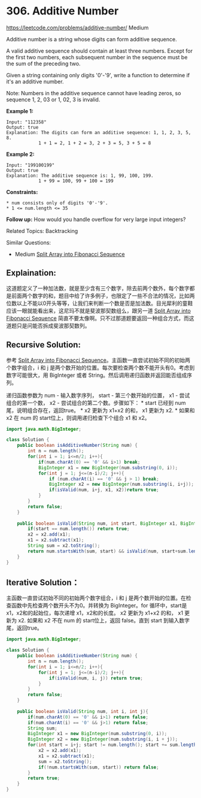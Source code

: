 # 306. Additive Number
<https://leetcode.com/problems/additive-number/>
Medium

Additive number is a string whose digits can form additive sequence.

A valid additive sequence should contain at least three numbers. Except for the first two numbers, each subsequent number in the sequence must be the sum of the preceding two.

Given a string containing only digits '0'-'9', write a function to determine if it's an additive number.

Note: Numbers in the additive sequence cannot have leading zeros, so sequence 1, 2, 03 or 1, 02, 3 is invalid.

 

**Example 1:**

    Input: "112358"
    Output: true
    Explanation: The digits can form an additive sequence: 1, 1, 2, 3, 5, 8. 
                1 + 1 = 2, 1 + 2 = 3, 2 + 3 = 5, 3 + 5 = 8

**Example 2:**

    Input: "199100199"
    Output: true
    Explanation: The additive sequence is: 1, 99, 100, 199. 
                1 + 99 = 100, 99 + 100 = 199

**Constraints:**

    * num consists only of digits '0'-'9'.
    * 1 <= num.length <= 35

**Follow up:**
How would you handle overflow for very large input integers?

Related Topics: Backtracking

Similar Questions: 
* Medium [Split Array into Fibonacci Sequence](https://leetcode.com/problems/split-array-into-fibonacci-sequence/)

## Explaination: 
这道题定义了一种加法数，就是至少含有三个数字，除去前两个数外，每个数字都是前面两个数字的和，题目中给了许多例子，也限定了一些不合法的情况，比如两位数以上不能以0开头等等，让我们来判断一个数是否是加法数。目光犀利的童鞋应该一眼就能看出来，这尼玛不就是斐波那契数组么，跟另一道 [Split Array into Fibonacci Sequence](https://leetcode.com/problems/split-array-into-fibonacci-sequence/) 简直不要太像啊。只不过那道题要返回一种组合方式，而这道题只是问能否拆成斐波那契数列。

## Recursive Solution: 
参考 [Split Array into Fibonacci Sequence](https://leetcode.com/problems/split-array-into-fibonacci-sequence/)。主函数一直尝试初始不同的初始两个数字组合，i 和 j 是两个数开始的位置。每次要检查两个数不能开头有0。考虑到数字可能很大，用 BigInteger 或者 String。然后调用递归函数并返回能否组成序列。

递归函数参数为 num - 输入数字序列， start - 第三个数开始的位置， x1 - 尝试组合的第一个数， x2 - 尝试组合的第二个数。步骤如下：
    * start 已经到 num 尾，说明组合存在，返回true。
    * x2 更新为 x1+x2 的和， x1 更新为 x2.
    * 如果和 x2 在 num 的 start位上，则调用递归检查下个组合 x1 和 x2。

```java
import java.math.BigInteger;

class Solution {
    public boolean isAdditiveNumber(String num) {
        int n = num.length();
        for(int i = 1; i<=n/2; i++){
            if(num.charAt(0) == '0' && i>1) break;
            BigInteger x1 = new BigInteger(num.substring(0, i));
            for(int j = 1; j<=(n-i)/2; j++){
                if (num.charAt(i) == '0' && j > 1) break;
                BigInteger x2 = new BigInteger(num.substring(i, i+j));
                if(isValid(num, i+j, x1, x2))return true;
            }
        }
        return false;
    }
    
    public boolean isValid(String num, int start, BigInteger x1, BigInteger x2){
        if(start == num.length()) return true;
        x2 = x2.add(x1);
        x1 = x2.subtract(x1);
        String sum = x2.toString();
        return num.startsWith(sum, start) && isValid(num, start+sum.length(), x1, x2);
    }
}
```

## Iterative Solution：

主函数一直尝试初始不同的初始两个数字组合，i 和 j 是两个数开始的位置。在检查函数中先检查两个数开头不为0。并转换为 BigInteger。for 循环中，start是 x1，x2和的起始位，每次递增 x1，x2和的长度。 x2 更新为 x1+x2 的和， x1 更新为 x2. 如果和 x2 不在 num 的 start位上，返回 false。直到 start 到输入数字尾，返回true。

```java
import java.math.BigInteger;

class Solution {
    public boolean isAdditiveNumber(String num) {
        int n = num.length();
        for(int i = 1; i<=n/2; i++){
            for(int j = 1; j<=(n-i)/2; j++){
                if(isValid(num, i, j)) return true;
            }
        }
        return false;
    }
    
    public boolean isValid(String num, int i, int j){
        if(num.charAt(0) == '0' && i>1) return false;
        if(num.charAt(i) == '0' && j>1) return false;
        String sum;
        BigInteger x1 = new BigInteger(num.substring(0, i));
        BigInteger x2 = new BigInteger(num.substring(i, i + j));
        for(int start = i+j; start != num.length(); start += sum.length()){
            x2 = x2.add(x1);
            x1 = x2.subtract(x1);
            sum = x2.toString();
            if(!num.startsWith(sum, start)) return false;
        }
        return true;
    }
}
```